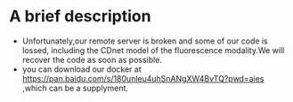 # A brief description
- Unfortunately,our remote server is broken and some of our code is lossed, including the CDnet model of the fluorescence modality.We will recover the code as soon as possible.
- you can download our docker at https://pan.baidu.com/s/180unleu4uhSnANgXW4BvTQ?pwd=aies ,which can be a supplyment.
